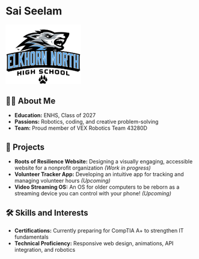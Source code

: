 # Sai Seelam  
<img alt="ENHS Wolves" src="/Wolve.png" width="200">  

## 👩‍🎓 About Me  
- **Education:** ENHS, Class of 2027  
- **Passions:** Robotics, coding, and creative problem-solving  
- **Team:** Proud member of VEX Robotics Team 43280D  

## 🚀 Projects  
- **Roots of Resilience Website:** Designing a visually engaging, accessible website for a nonprofit organization *(Work in progress)*
- **Volunteer Tracker App:** Developing an intuitive app for tracking and managing volunteer hours  *(Upcoming)*
- **Video Streaming OS:** An OS for older computers to be reborn as a streaming device you can control with your phone! *(Upcoming)*

## 🛠️ Skills and Interests  
- **Certifications:** Currently preparing for CompTIA A+ to strengthen IT fundamentals  
- **Technical Proficiency:** Responsive web design, animations, API integration, and robotics  
